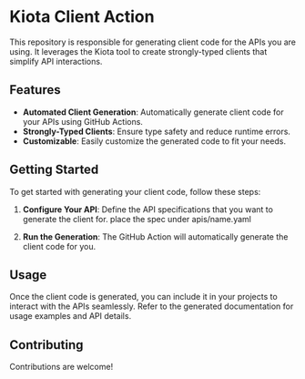 # Kiota Client Action

This repository is responsible for generating client code for the APIs you are using. It leverages the Kiota tool to create strongly-typed clients that simplify API interactions.

## Features

- **Automated Client Generation**: Automatically generate client code for your APIs using GitHub Actions.
- **Strongly-Typed Clients**: Ensure type safety and reduce runtime errors.
- **Customizable**: Easily customize the generated code to fit your needs.

## Getting Started

To get started with generating your client code, follow these steps:

1. **Configure Your API**: Define the API specifications that you want to generate the client for. place the spec under apis/name.yaml

2. **Run the Generation**: The GitHub Action will automatically generate the client code for you.

## Usage

Once the client code is generated, you can include it in your projects to interact with the APIs seamlessly. Refer to the generated documentation for usage examples and API details.

## Contributing

Contributions are welcome!